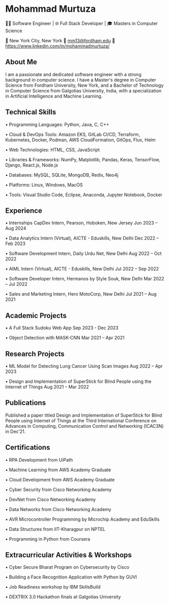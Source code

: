 <h1>Mohammad Murtuza</h1>

👨‍💻 Software Engineer | 🌐 Full Stack Developer | 🎓 Masters in Computer Science 

📍 New York City, New York
📧 mm13@fordham.edu
💼 https://www.linkedin.com/in/mohammadmurtuza/

<h2>About Me</h2>

I am a passionate and dedicated software engineer with a strong background in computer science. I have a Master's degree in Computer Science from Fordham University, New York, and a Bachelor of Technology in Computer Science from Galgotias University, India, with a specialization in Artificial Intelligence and Machine Learning.

<h2>Technical Skills</h2>

•	Programming Languages: Python, Java, C, C++

• Cloud & DevOps Tools: Amazon EKS, GitLab CI/CD, Terraform, Kubernetes, Docker, Podman, AWS CloudFormation, GitOps, Flux, Helm

•	Web Technologies: HTML, CSS, JavaScript

•	Libraries & Frameworks: NumPy, Matplotlib, Pandas, Keras, TensorFlow, Django, React.js, Node.js

•	Databases: MySQL, SQLite, MongoDB, Redis, Neo4j

•	Platforms: Linux, Windows, MacOS

•	Tools: Visual Studio Code, Eclipse, Anaconda, Jupyter Notebook, Docker

<h2>Experience</h2>

•	Internships
CapDev Intern, 
Pearson, Hoboken, New Jersey
Jun 2023 – Aug 2024

•	Data Analytics Intern (Virtual),
AICTE - Eduskills, New Delhi
Dec 2022 – Feb 2023

•	Software Development Intern,
Daily Urdu Net, New Delhi
Aug 2022 – Oct 2022

•	AIML Intern (Virtual),
AICTE - Eduskills, New Delhi
Jul 2022 – Sep 2022

•	Software Developer Intern,
Hermanos by Style Souk, New Delhi
Mar 2022 – Jul 2022

•	Sales and Marketing Intern,
Hero MotoCorp, New Delhi
Jul 2021 – Aug 2021

<h2>Academic Projects</h2>

•	A Full Stack Sudoku Web App
Sep 2023 - Dec 2023

•	Object Detection with MASK-CNN
Mar 2021 – Apr 2021

<h2>Research Projects</h2>

•	ML Model for Detecting Lung Cancer Using Scan Images
Aug 2022 – Apr 2023

•	Design and Implementation of SuperStick for Blind People using the Internet of Things
Aug 2021 – Mar 2022


<h2>Publications</h2>

Published a paper titled Design and Implementation of SuperStick for Blind People using Internet of Things at the Third International Conference on Advances in Computing, Communication Control and Networking (ICAC3N) in Dec’21.

<h2>Certifications</h2>

•	RPA Development from UiPath

•	Machine Learning from AWS Academy Graduate

•	Cloud Development from AWS Academy Graduate

•	Cyber Security from Cisco Networking Academy

•	DevNet from Cisco Networking Academy

•	Data Networks from Cisco Networking Academy

•	AVR Microcontroller Programming by Microchip Academy and EduSkills

•	Data Structures from IIT-Kharagpur on NPTEL

•	Programming in Python from Coursera



<h2>Extracurricular Activities & Workshops</h2>

•	Cyber Secure Bharat Program on Cybersecurity by Cisco

•	Building a Face Recognition Application with Python by GUVI

•	Job Readiness workshop by IBM SkillsBuild

•	DEXTRIX 3.0 Hackathon finals at Galgotias University

